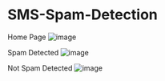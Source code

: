 # SMS-Spam-Detection
Home Page
![image](https://github.com/user-attachments/assets/1a95c6aa-6027-4d9d-8555-809f9eeecea7)

Spam Detected
![image](https://github.com/user-attachments/assets/b3d33046-fe91-4c66-a779-62b7ebc8f35c)

Not Spam Detected
![image](https://github.com/user-attachments/assets/5e17e032-c4cc-44bf-b42d-5f4d101c7c0c)



